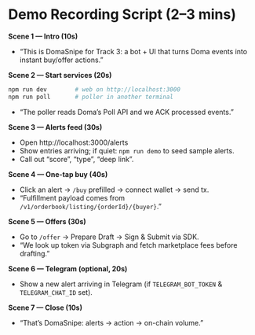 # Demo Recording Script (2–3 mins)

**Scene 1 — Intro (10s)**
- “This is DomaSnipe for Track 3: a bot + UI that turns Doma events into instant buy/offer actions.”

**Scene 2 — Start services (20s)**
```bash
npm run dev        # web on http://localhost:3000
npm run poll       # poller in another terminal
```
- “The poller reads Doma’s Poll API and we ACK processed events.”

**Scene 3 — Alerts feed (30s)**
- Open http://localhost:3000/alerts  
- Show entries arriving; if quiet: `npm run demo` to seed sample alerts.
- Call out “score”, “type”, “deep link”.

**Scene 4 — One-tap buy (40s)**
- Click an alert → `/buy` prefilled → connect wallet → send tx.
- “Fulfillment payload comes from `/v1/orderbook/listing/{orderId}/{buyer}`.”

**Scene 5 — Offers (30s)**
- Go to `/offer` → Prepare Draft → Sign & Submit via SDK.
- “We look up token via Subgraph and fetch marketplace fees before drafting.”

**Scene 6 — Telegram (optional, 20s)**
- Show a new alert arriving in Telegram (if `TELEGRAM_BOT_TOKEN` & `TELEGRAM_CHAT_ID` set).

**Scene 7 — Close (10s)**
- “That’s DomaSnipe: alerts → action → on-chain volume.”
